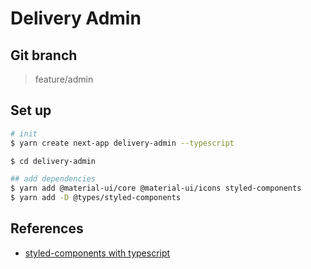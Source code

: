 # Delivery Admin

## Git branch

> feature/admin

## Set up

```bash
# init
$ yarn create next-app delivery-admin --typescript

$ cd delivery-admin

## add dependencies
$ yarn add @material-ui/core @material-ui/icons styled-components
$ yarn add -D @types/styled-components
```

## References

- [styled-components with typescript](https://kyounghwan01.github.io/blog/TS/React/styled-components-preset/#%E1%84%86%E1%85%A1%E1%86%AD%E1%84%8B%E1%85%B5-%E1%84%89%E1%85%A1%E1%84%8B%E1%85%AD%E1%86%BC%E1%84%92%E1%85%A1%E1%84%82%E1%85%B3%E1%86%AB-css%E1%84%85%E1%85%B3%E1%86%AF-%E1%84%87%E1%85%A7%E1%86%AB%E1%84%89%E1%85%AE%E1%84%85%E1%85%A9-%E1%84%83%E1%85%B3%E1%86%BC%E1%84%85%E1%85%A9%E1%86%A8%E1%84%92%E1%85%A1%E1%84%82%E1%85%B3%E1%86%AB-theme%E1%84%8B%E1%85%B3%E1%86%AF-%E1%84%8C%E1%85%A1%E1%86%A8%E1%84%89%E1%85%A5%E1%86%BC%E1%84%92%E1%85%A1%E1%86%B8%E1%84%82%E1%85%B5%E1%84%83%E1%85%A1)
